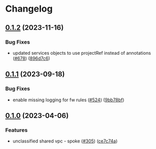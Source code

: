 # Changelog

## [0.1.2](https://github.com/GoogleCloudPlatform/pubsec-declarative-toolkit/compare/solutions/project/spoke-unclass-env/0.1.1...solutions/project/spoke-unclass-env/0.1.2) (2023-11-16)


### Bug Fixes

* updated services objects to use projectRef instead of annotations ([#678](https://github.com/GoogleCloudPlatform/pubsec-declarative-toolkit/issues/678)) ([896d7c6](https://github.com/GoogleCloudPlatform/pubsec-declarative-toolkit/commit/896d7c6efeeb217faea15db6f39de825ceb17a6e))

## [0.1.1](https://github.com/GoogleCloudPlatform/pubsec-declarative-toolkit/compare/solutions/project/spoke-unclass-env/0.1.0...solutions/project/spoke-unclass-env/0.1.1) (2023-09-18)


### Bug Fixes

* enable missing logging for fw rules ([#524](https://github.com/GoogleCloudPlatform/pubsec-declarative-toolkit/issues/524)) ([9bb78bf](https://github.com/GoogleCloudPlatform/pubsec-declarative-toolkit/commit/9bb78bf67f0bc76ba414435c1ae2483144f2eaac))

## [0.1.0](https://github.com/GoogleCloudPlatform/pubsec-declarative-toolkit/compare/solutions/project/spoke-unclass-env-v0.0.1...solutions/project/spoke-unclass-env/0.1.0) (2023-04-06)


### Features

* unclassified shared vpc - spoke ([#305](https://github.com/GoogleCloudPlatform/pubsec-declarative-toolkit/issues/305)) ([ce7c74a](https://github.com/GoogleCloudPlatform/pubsec-declarative-toolkit/commit/ce7c74ab7eb4c1f3a6e65da0b3b71015b0b9ac98))
